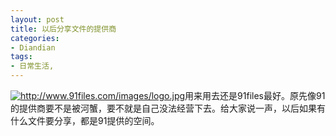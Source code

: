 ```yaml
---
layout: post
title: 以后分享文件的提供商
categories:
- Diandian
tags:
- 日常生活, 
---
```

<a href="http://www.91files.com/images/logo.jpg" target="_blank"><img alt="http://www.91files.com/images/logo.jpg" src="http://m1.img.srcdd.com/farm3/d/2012/0306/12/DOWNLOADFAILAAAAAAAAAAAAAAAAAAAA_B500_900_200_80.PNG" /></a>用来用去还是91files最好。原先像91的提供商要不是被河蟹，要不就是自己没法经营下去。给大家说一声，以后如果有什么文件要分享，都是91提供的空间。
